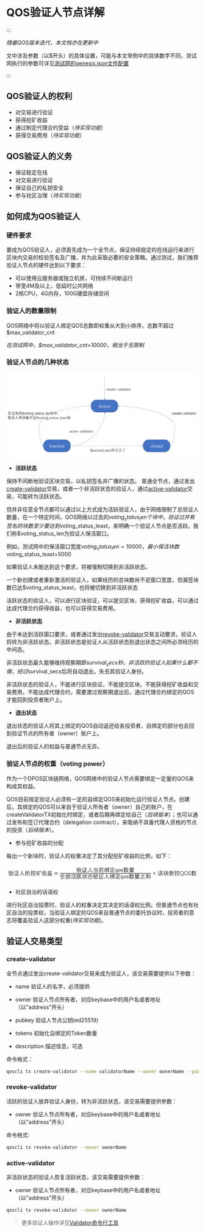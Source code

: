 # QOS验证人节点详解

:::

*随着QOS版本迭代，本文档亦在更新中*

文中涉及参数（以$开头）的具体设置，可能与本文举例中的具体数字不同，测试网执行的参数可详见[测试网的genesis.json文件配置](https://github.com/QOSGroup/qos-testnets)

:::

## QOS验证人的权利

* 对交易进行验证
* 获得挖矿收益
* 通过制定代理合约受益（*待实现功能*）
* 获得交易费用（*待实现功能*）

## QOS验证人的义务

* 保证稳定在线
* 对交易进行验证
* 保证自己的私钥安全
* 参与社区治理（*待实现功能*）

## 如何成为QOS验证人

### 硬件要求

要成为QOS验证人，必须首先成为一个全节点，保证持续稳定的在线运行来进行区块内交易的校验签名及广播，并为此采取必要的安全策略。通过测试，我们推荐验证人节点的硬件达到以下要求：

* 可以使用云服务器或独立机房，可持续不间断运行
* 带宽4M及以上，低延时公共网络
* 2核CPU，4G内存，100G硬盘存储空间

### 验证人的数量限制

QOS网络中将以验证人绑定QOS总数即权重从大到小排序，总数不超过$max_validator_cnt

*在测试网中，$max_validator_cnt=10000，相当于无限制*

### 验证人节点的几种状态

![验证人状态转换](https://github.com/QOSGroup/static/blob/master/validator_status.png?raw=true)

* **活跃状态**

保持不间断地验证区块交易，以私钥签名并广播的状态。
普通全节点，通过发出[create-validator](https://github.com/QOSGroup/qos/tree/master/docs/client/validators/all_about_validators.md#create-validator)交易，或者一个非活跃状态的验证人，通过[active-validator](https://github.com/QOSGroup/qos/tree/master/docs/client/validators/all_about_validators.md#active-validator)交易，可能转为活跃状态。

但并非任意全节点都可以通过以上方式成为活跃验证人，由于网络限制了总验证人数量，在一个特定时间，QOS网络以过去的$voting_status_len个块中，验证过并有签名的块数至少要达到$voting_status_least，来明确一个验证人节点是否活跃。我们称$voting_status_len为验证人保活窗口。

例如，测试网中的保活窗口宽度$voting_status_len=10000，最小保活块数$voting_status_least=5000

如果验证人未能达到这个要求，将被强制切换到非活跃状态。

一个新创建或者重新激活的验证人，如果经历的总块数尚不足窗口宽度，但漏签块数已达$voting_status_least，也将被切换到非活跃状态

活跃状态的验证人，可以进行区块验证，可以提交区块，获得挖矿收益，可以通过达成代理合约获得收益，也可以获得交易费用。

* **非活跃状态**

由于未达到活跃窗口要求，或者通过发出[revoke-validator](https://github.com/QOSGroup/qos/tree/master/docs/client/validators/all_about_validators.md#revoke-validator)交易主动要求，验证人将转为非活跃状态。非活跃状态是验证人从活跃状态到退出状态之间所必须经历的中间态。

非活跃状态最久能够维持观察期即$survival_secs秒，非活跃的验证人如果什么都不做，经过$survival_secs后将自动退出，失去其验证人身份。

非活跃状态的验证人，不能进行区块验证，不能提交区块，不能获得挖矿收益和交易费用，不能达成代理合约，需要渡过观察期退出后，通过代理合约绑定的QOS才能回到投资者账户上。

* **退出状态**

退出状态的验证人将其上绑定的QOS自动返还给各投资者，自绑定的部分也会回到验证节点的所有者（owner）账户上。

退出后的验证人的权益与普通节点无异。

### 验证人节点的权重（voting power）

作为一个DPOS区块链网络，QOS网络中的验证人节点需要绑定一定量的QOS来构成其权益。

QOS目前规定验证人必须有一定的自绑定QOS来初始化运行验证人节点。创建后，其绑定的QOS可以来自于验证人所有者（owner）自己的账户，在createValidatorTX初始化时绑定，或者后期再绑定给自己（*后续版本*）；也可以通过发布和签订代理合约（delegation contract），来吸纳不具备代理人资格的节点的投资（*后续版本*）。

* 参与挖矿收益的分配

每出一个新块时，验证人的权重决定了其分配挖矿收益的比例，如下：


![挖矿分配](https://github.com/QOSGroup/static/blob/master/voting_power.png?raw=true)

* 社区自治的话语权

进行社区自治投票时，验证人的权重决定其决定的话语权比例。但普通节点也有社区自治的投票权，当验证人绑定的QOS来自普通节点的委托协议时，投资者的意志将覆盖验证人这部分权重(*待实现功能*)。

## 验证人交易类型

### create-validator

全节点通过发出create-validator交易来成为验证人，该交易需要提供以下参数：

- name 验证人的名字，必须提供

- owner 验证人节点所有者，对应keybase中的用户名或者地址（以"address"开头）

- pubkey 验证人节点公钥(ed25519)

- tokens 初始化自绑定的Token数量

- description 描述信息，可选

命令格式：

```bash
qoscli tx create-validator --name validatorName --owner ownerName --pubkey "VOn2rPx+t7Njdgi+eLb+jBuF175T1b7LAcHElsmIuXA=" --tokens 100
```

### revoke-validator

活跃的验证人放弃验证人身份，转为非活跃状态，该交易需要提供参数：

- owner 验证人节点所有者，对应keybase中的用户名或者地址（以"address"开头）

命令格式:

```bash
qoscli tx revoke-validator --owner ownerName
```

### active-validator

非活跃状态的验证人恢复活跃状态，该交易需要提供参数：

- owner 验证人节点所有者，对应keybase中的用户名或者地址（以"address"开头）

```bash
qoscli tx revoke-validator --owner ownerName
```

> 更多验证人操作详见[Validator命令行工具](https://github.com/QOSGroup/qos/blob/master/docs/client/validator.md)